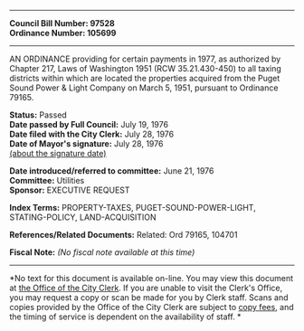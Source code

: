 * * * * *  
  
**Council Bill Number: [](#h0)[](#h2)97528**   
**Ordinance Number: 105699**  
  
* * * * *  
  
AN ORDINANCE providing for certain payments in 1977, as authorized by Chapter 217, Laws of Washington 1951 (RCW 35.21.430-450) to all taxing districts within which are located the properties acquired from the Puget Sound Power & Light Company on March 5, 1951, pursuant to Ordinance 79165.  
  
**Status:** Passed   
**Date passed by Full Council:** July 19, 1976   
**Date filed with the City Clerk:** July 28, 1976   
**Date of Mayor's signature:** July 28, 1976   
[(about the signature date)](/~public/approvaldate.htm)   
  
  
**Date introduced/referred to committee:** June 21, 1976   
**Committee:** Utilities   
**Sponsor:** EXECUTIVE REQUEST   
  
**Index Terms:** PROPERTY-TAXES, PUGET-SOUND-POWER-LIGHT, STATING-POLICY, LAND-ACQUISITION  
  
**References/Related Documents:** Related: Ord 79165, 104701  
  
**Fiscal Note:** *(No fiscal note available at this time)*  
  
* * * * *  
  
*No text for this document is available on-line. You may view this document at [the Office of the City Clerk](http://www.seattle.gov/leg/clerk/contactUs.htm). If you are unable to visit the Clerk's Office, you may request a copy or scan be made for you by Clerk staff. Scans and copies provided by the Office of the City Clerk are subject to [copy fees](http://clerk.seattle.gov/~public/clerkfees.htm), and the timing of service is dependent on the availability of staff. *  
  
  
